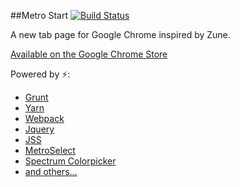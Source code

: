 ##Metro Start
[![Build Status](https://travis-ci.org/chustar/metro-start.svg?branch=master)](https://travis-ci.org/chustar/metro-start)
<!--[![Build Status](https://circleci.com/gh/chustar/metro-start/tree/master.png?circle-token=:circle-token)](https://circleci.com/gh/chustar/metro-start)-->

A new tab page for Google Chrome inspired by Zune.

[Available on the Google Chrome Store](https://chrome.google.com/webstore/detail/bbhdfpmfdplolnnkpdepnelcfdmikjfd)

Powered by ⚡:
* [Grunt](http://gruntjs.com/)
* [Yarn](https://yarnpkg.com/en/)
* [Webpack](https://webpack.js.org/)
* [Jquery](https://jquery.com/)
* [JSS](https://github.com/Box9/jss)
* [MetroSelect](https://github.com/metro-start/metro-select)
* [Spectrum Colorpicker](https://bgrins.github.io/spectrum/)
* [and others...](https://github.com/metro-start/metro-start/blob/master/package.json)
